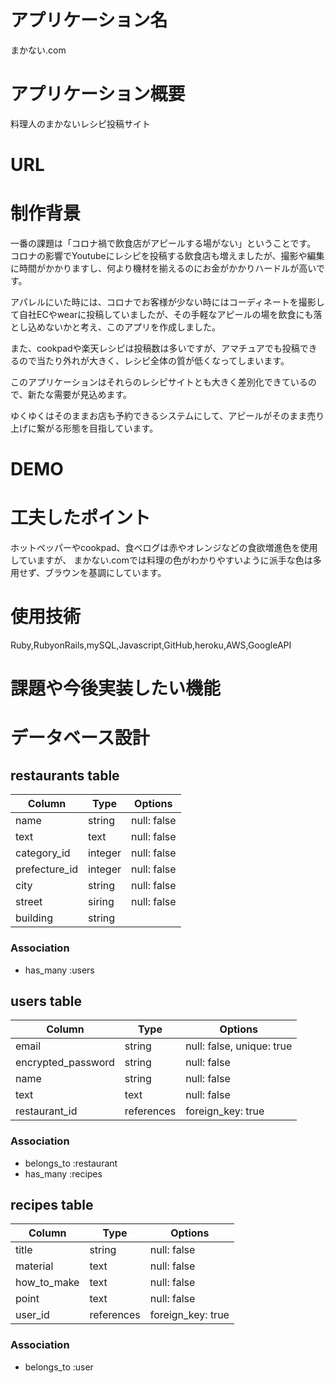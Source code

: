# アプリケーション名
まかない.com

# アプリケーション概要
料理人のまかないレシピ投稿サイト

# URL

# 制作背景
一番の課題は「コロナ禍で飲食店がアピールする場がない」ということです。
コロナの影響でYoutubeにレシピを投稿する飲食店も増えましたが、撮影や編集に時間がかかりますし、何より機材を揃えるのにお金がかかりハードルが高いです。

アパレルにいた時には、コロナでお客様が少ない時にはコーディネートを撮影して自社ECやwearに投稿していましたが、その手軽なアピールの場を飲食にも落とし込めないかと考え、このアプリを作成しました。

また、cookpadや楽天レシピは投稿数は多いですが、アマチュアでも投稿できるので当たり外れが大きく、レシピ全体の質が低くなってしまいます。

このアプリケーションはそれらのレシピサイトとも大きく差別化できているので、新たな需要が見込めます。

ゆくゆくはそのままお店も予約できるシステムにして、アピールがそのまま売り上げに繋がる形態を目指しています。


# DEMO

# 工夫したポイント
ホットペッパーやcookpad、食べログは赤やオレンジなどの食欲増進色を使用していますが、
まかない.comでは料理の色がわかりやすいように派手な色は多用せず、ブラウンを基調にしています。


# 使用技術
Ruby,RubyonRails,mySQL,Javascript,GitHub,heroku,AWS,GoogleAPI

# 課題や今後実装したい機能

# データベース設計
## restaurants table

| Column        | Type       | Options           |
|---------------|------------|-------------------|
| name          | string     | null: false       |
| text          | text       | null: false       |
| category_id   | integer    | null: false       |
| prefecture_id | integer    | null: false       |
| city          | string     | null: false       |
| street        | siring     | null: false       |
| building      | string     |                   |

### Association

- has_many :users

## users table

| Column             | Type                | Options                   |
|--------------------|---------------------|---------------------------|
| email              | string              | null: false, unique: true |
| encrypted_password | string              | null: false               |
| name               | string              | null: false               |
| text               | text                | null: false               |
| restaurant_id      | references          | foreign_key: true         |

### Association

- belongs_to :restaurant
- has_many :recipes

## recipes table

| Column             | Type          | Options           |
|--------------------|---------------|-------------------|
| title              | string        | null: false       |
| material           | text          | null: false       |
| how_to_make        | text          | null: false       |
| point              | text          | null: false       |
| user_id            | references    | foreign_key: true |

### Association

- belongs_to :user